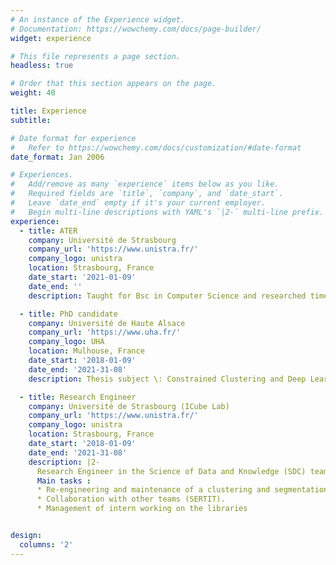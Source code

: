 ```yaml
---
# An instance of the Experience widget.
# Documentation: https://wowchemy.com/docs/page-builder/
widget: experience

# This file represents a page section.
headless: true

# Order that this section appears on the page.
weight: 40

title: Experience
subtitle:

# Date format for experience
#   Refer to https://wowchemy.com/docs/customization/#date-format
date_format: Jan 2006

# Experiences.
#   Add/remove as many `experience` items below as you like.
#   Required fields are `title`, `company`, and `date_start`.
#   Leave `date_end` empty if it's your current employer.
#   Begin multi-line descriptions with YAML's `|2-` multi-line prefix.
experience:
  - title: ATER
    company: Université de Strasbourg
    company_url: 'https://www.unistra.fr/'
    company_logo: unistra
    location: Strasbourg, France
    date_start: '2021-01-09'
    date_end: ''
    description: Taught for Bsc in Computer Science and researched time series clustering.

  - title: PhD candidate
    company: Université de Haute Alsace
    company_url: 'https://www.uha.fr/'
    company_logo: UHA
    location: Mulhouse, France
    date_start: '2018-01-09'
    date_end: '2021-31-08'
    description: Thesis subject \: Constrained Clustering and Deep Learning for time series analysis \- applied to incremental approaches and remote sensing time series

  - title: Research Engineer
    company: Université de Strasbourg (ICube Lab)
    company_url: 'https://www.unistra.fr/'
    company_logo: unistra
    location: Strasbourg, France
    date_start: '2018-01-09'
    date_end: '2021-31-08'
    description: |2-
      Research Engineer in the Science of Data and Knowledge (SDC) team at the ICube research laboratory.    
      Main tasks :
      * Re-engineering and maintenance of a clustering and segmentation libraries on remote-sensing images.
      * Collaboration with other teams (SERTIT).
      * Management of intern working on the libraries


design:
  columns: '2'
---
```


